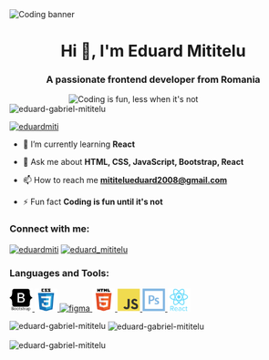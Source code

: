<img style="display: block;" alt="Coding banner" src="https://kinsta.com/wp-content/uploads/2021/07/how-to-become-a-web-developer.jpg">
<h1 align="center">Hi 👋, I'm Eduard Mititelu</h1>
<h3 align="center">A passionate frontend developer from Romania</h3>
<img align="right" alt="Coding is fun, less when it's not" width="400" src="https://camo.githubusercontent.com/c1dcb74cc1c1835b1d716f5051499a2814c683c806b15f04b0eba492863703e9/68747470733a2f2f63646e2e6472696262626c652e636f6d2f75736572732f3733303730332f73637265656e73686f74732f363538313234332f6176656e746f2e676966">

<p align="left"> <img src="https://komarev.com/ghpvc/?username=eduard-gabriel-mititelu&label=Profile%20views&color=0e75b6&style=flat" alt="eduard-gabriel-mititelu" /> </p>

<p align="left"> <a href="https://twitter.com/eduardmiti" target="blank"><img src="https://img.shields.io/twitter/follow/eduardmiti?logo=twitter&style=for-the-badge" alt="eduardmiti" /></a> </p>

- 🌱 I’m currently learning **React**

- 💬 Ask me about **HTML, CSS, JavaScript, Bootstrap, React**

- 📫 How to reach me **mititelueduard2008@gmail.com**

- ⚡ Fun fact **Coding is fun until it's not**

<h3 align="left">Connect with me:</h3>
<p align="left">
<a href="https://twitter.com/eduardmiti" target="blank"><img align="center" src="https://raw.githubusercontent.com/rahuldkjain/github-profile-readme-generator/master/src/images/icons/Social/twitter.svg" alt="eduardmiti" height="30" width="40" /></a>
<a href="https://linkedin.com/in/eduard_mititelu" target="blank"><img align="center" src="https://raw.githubusercontent.com/rahuldkjain/github-profile-readme-generator/master/src/images/icons/Social/linked-in-alt.svg" alt="eduard_mititelu" height="30" width="40" /></a>
</p>

<h3 align="left">Languages and Tools:</h3>
<p align="left"> <a href="https://getbootstrap.com" target="_blank" rel="noreferrer"> <img src="https://raw.githubusercontent.com/devicons/devicon/master/icons/bootstrap/bootstrap-plain-wordmark.svg" alt="bootstrap" width="40" height="40"/> </a> <a href="https://www.w3schools.com/css/" target="_blank" rel="noreferrer"> <img src="https://raw.githubusercontent.com/devicons/devicon/master/icons/css3/css3-original-wordmark.svg" alt="css3" width="40" height="40"/> </a> <a href="https://www.figma.com/" target="_blank" rel="noreferrer"> <img src="https://www.vectorlogo.zone/logos/figma/figma-icon.svg" alt="figma" width="40" height="40"/> </a> <a href="https://www.w3.org/html/" target="_blank" rel="noreferrer"> <img src="https://raw.githubusercontent.com/devicons/devicon/master/icons/html5/html5-original-wordmark.svg" alt="html5" width="40" height="40"/> </a> <a href="https://developer.mozilla.org/en-US/docs/Web/JavaScript" target="_blank" rel="noreferrer"> <img src="https://raw.githubusercontent.com/devicons/devicon/master/icons/javascript/javascript-original.svg" alt="javascript" width="40" height="40"/> </a> <a href="https://www.photoshop.com/en" target="_blank" rel="noreferrer"> <img src="https://raw.githubusercontent.com/devicons/devicon/master/icons/photoshop/photoshop-line.svg" alt="photoshop" width="40" height="40"/> </a> <a href="https://reactjs.org/" target="_blank" rel="noreferrer"> <img src="https://raw.githubusercontent.com/devicons/devicon/master/icons/react/react-original-wordmark.svg" alt="react" width="40" height="40"/> </a> </p>

<p style="margin-bottom: 10px;"><img align="left" src="https://github-readme-stats.vercel.app/api/top-langs?username=eduard-gabriel-mititelu&show_icons=true&locale=en&layout=compact" alt="eduard-gabriel-mititelu" /></p>

<p>&nbsp;<img align="center" src="https://github-readme-stats.vercel.app/api?username=eduard-gabriel-mititelu&show_icons=true&locale=en" alt="eduard-gabriel-mititelu" /></p>

<p><img align="center" src="https://github-readme-streak-stats.herokuapp.com/?user=eduard-gabriel-mititelu&" alt="eduard-gabriel-mititelu" /></p>
